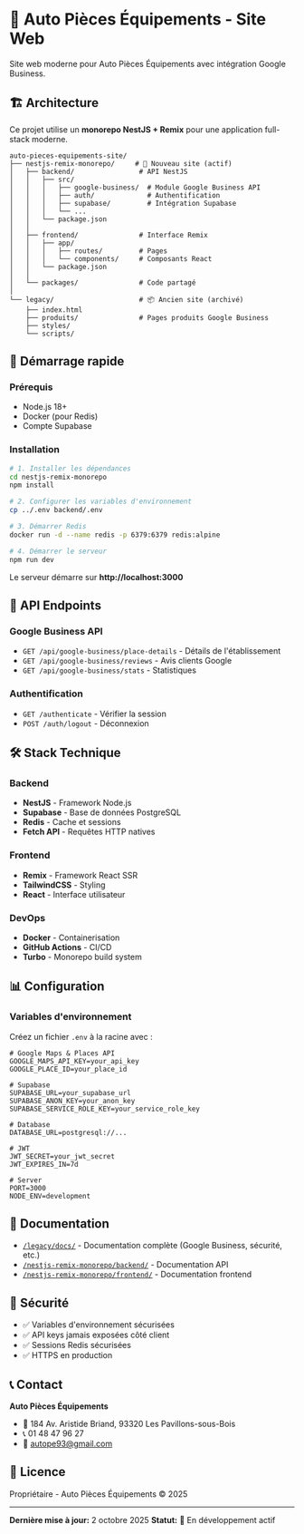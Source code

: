 # 🚗 Auto Pièces Équipements - Site Web

Site web moderne pour Auto Pièces Équipements avec intégration Google Business.

## 🏗️ Architecture

Ce projet utilise un **monorepo NestJS + Remix** pour une application full-stack moderne.

```
auto-pieces-equipements-site/
├── nestjs-remix-monorepo/     # 🚀 Nouveau site (actif)
│   ├── backend/                # API NestJS
│   │   ├── src/
│   │   │   ├── google-business/  # Module Google Business API
│   │   │   ├── auth/             # Authentification
│   │   │   ├── supabase/         # Intégration Supabase
│   │   │   └── ...
│   │   └── package.json
│   │
│   ├── frontend/               # Interface Remix
│   │   ├── app/
│   │   │   ├── routes/         # Pages
│   │   │   └── components/     # Composants React
│   │   └── package.json
│   │
│   └── packages/               # Code partagé
│
└── legacy/                     # 📦 Ancien site (archivé)
    ├── index.html
    ├── produits/               # Pages produits Google Business
    ├── styles/
    └── scripts/
```

## 🚀 Démarrage rapide

### Prérequis

- Node.js 18+
- Docker (pour Redis)
- Compte Supabase

### Installation

```bash
# 1. Installer les dépendances
cd nestjs-remix-monorepo
npm install

# 2. Configurer les variables d'environnement
cp ../.env backend/.env

# 3. Démarrer Redis
docker run -d --name redis -p 6379:6379 redis:alpine

# 4. Démarrer le serveur
npm run dev
```

Le serveur démarre sur **http://localhost:3000**

## 🔌 API Endpoints

### Google Business API

- `GET /api/google-business/place-details` - Détails de l'établissement
- `GET /api/google-business/reviews` - Avis clients Google
- `GET /api/google-business/stats` - Statistiques

### Authentification

- `GET /authenticate` - Vérifier la session
- `POST /auth/logout` - Déconnexion

## 🛠️ Stack Technique

### Backend
- **NestJS** - Framework Node.js
- **Supabase** - Base de données PostgreSQL
- **Redis** - Cache et sessions
- **Fetch API** - Requêtes HTTP natives

### Frontend
- **Remix** - Framework React SSR
- **TailwindCSS** - Styling
- **React** - Interface utilisateur

### DevOps
- **Docker** - Containerisation
- **GitHub Actions** - CI/CD
- **Turbo** - Monorepo build system

## 📊 Configuration

### Variables d'environnement

Créez un fichier `.env` à la racine avec :

```env
# Google Maps & Places API
GOOGLE_MAPS_API_KEY=your_api_key
GOOGLE_PLACE_ID=your_place_id

# Supabase
SUPABASE_URL=your_supabase_url
SUPABASE_ANON_KEY=your_anon_key
SUPABASE_SERVICE_ROLE_KEY=your_service_role_key

# Database
DATABASE_URL=postgresql://...

# JWT
JWT_SECRET=your_jwt_secret
JWT_EXPIRES_IN=7d

# Server
PORT=3000
NODE_ENV=development
```

## 📝 Documentation

- [`/legacy/docs/`](legacy/docs/) - Documentation complète (Google Business, sécurité, etc.)
- [`/nestjs-remix-monorepo/backend/`](nestjs-remix-monorepo/backend/) - Documentation API
- [`/nestjs-remix-monorepo/frontend/`](nestjs-remix-monorepo/frontend/) - Documentation frontend

## 🔐 Sécurité

- ✅ Variables d'environnement sécurisées
- ✅ API keys jamais exposées côté client
- ✅ Sessions Redis sécurisées
- ✅ HTTPS en production

## 📞 Contact

**Auto Pièces Équipements**
- 📍 184 Av. Aristide Briand, 93320 Les Pavillons-sous-Bois
- 📞 01 48 47 96 27
- 📧 autope93@gmail.com

## 📜 Licence

Propriétaire - Auto Pièces Équipements © 2025

---

**Dernière mise à jour:** 2 octobre 2025
**Statut:** 🚀 En développement actif
